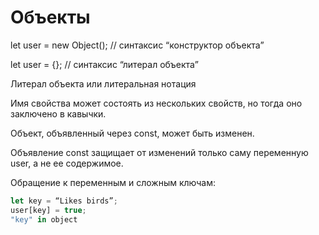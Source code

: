 # Объекты

let user = new Object(); // синтаксис “конструктор объекта”

let user = {}; // синтаксис “литерал объекта”

Литерал объекта или литеральная нотация

Имя свойства может состоять из нескольких свойств, но тогда оно заключено в кавычки.

Объект, объявленный через const, может быть изменен.

Объявление const защищает от изменений только саму переменную user, а не ее содержимое.

Обращение к переменным и сложным ключам:

```jsx
let key = “Likes birds”;
user[key] = true;
"key" in object
```
